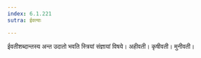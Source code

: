 ```yaml
---
index: 6.1.221
sutra: ईवत्याः

---
```

ईवतीशब्दान्तस्य अन्त उदातो भवति स्त्रियां संज्ञायां विषये। अहीवती। कृषीवती। मुनीवती।